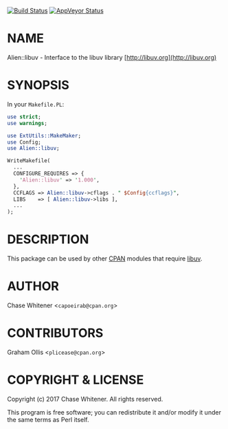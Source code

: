 [![Build Status](https://travis-ci.org/genio/Alien-libuv.svg?branch=master)](https://travis-ci.org/genio/Alien-libuv)
[![AppVeyor Status](https://ci.appveyor.com/api/projects/status/github/genio/Alien-libuv?branch=master&svg=true)](https://ci.appveyor.com/project/genio/Alien-libuv)

# NAME

Alien::libuv - Interface to the libuv library [http://libuv.org](http://libuv.org)

# SYNOPSIS

In your `Makefile.PL`:

```perl
use strict;
use warnings;

use ExtUtils::MakeMaker;
use Config;
use Alien::libuv;

WriteMakefile(
  ...
  CONFIGURE_REQUIRES => {
    'Alien::libuv' => '1.000',
  },
  CCFLAGS => Alien::libuv->cflags . " $Config{ccflags}",
  LIBS    => [ Alien::libuv->libs ],
  ...
);
```

# DESCRIPTION

This package can be used by other [CPAN](https://metacpan.org) modules that
require [libuv](http://libuv.org).

# AUTHOR

Chase Whitener <`capoeirab@cpan.org`>

# CONTRIBUTORS

Graham Ollis <`plicease@cpan.org`>

# COPYRIGHT & LICENSE

Copyright (c) 2017 Chase Whitener. All rights reserved.

This program is free software; you can redistribute it and/or modify it
under the same terms as Perl itself.

